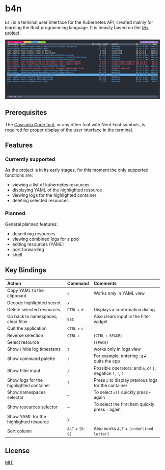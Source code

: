 # b4n

`b4n` is a terminal user interface for the Kubernetes API, created mainly for learning the Rust programming language. It is heavily based on the [`k9s` project](https://k9scli.io).

![b4n screenshot](assets/b4n.png?raw=true "b4n")

## Prerequisites

The [Cascadia Code font](https://github.com/microsoft/cascadia-code), or any other font with Nerd Font symbols, is required for proper display of the user interface in the terminal.

## Features

### Currently supported

As the project is in its early stages, for this moment the only supported functions are:

- viewing a list of kubernetes resources
- displaying YAML of the highlighted resource
- viewing logs for the highlighted container
- deleting selected resources

### Planned

General planned features:

- describing resources
- viewing combined logs for a pod
- editing resources (YAML)
- port forwarding
- shell

## Key Bindings

| Action                                  | Command         | Comments                                                     |
|:----------------------------------------|:----------------|:-------------------------------------------------------------|
| Copy YAML to the clipboard              | `c`             | Works only in YAML view                                      |
| Decode highlighted secret               | `x`             |                                                              |
| Delete selected resources               | `CTRL` + `d`    | Displays a confirmation dialog                               |
| Go back to namespaces; clear filter     | `ESC`           | Also clears input in the filter widget                       |
| Quit the application                    | `CTRL` + `c`    |                                                              |
| Reverse selection                       | `CTRL` + ` `    |  (`CTRL` + `SPACE`)                                          |
| Select resource                         | ` `             | (`SPACE`)                                                    |
| Show / hide log timestams               | `t`             | works only in logs view                                      |
| Show command palette                    | `:`             | For example, entering `:q`↲ quits the app                    |
| Show filter input                       | `/`             | Possible operators: and `&`, or `\|`, negation `!`, `(`, `)` |
| Show logs for the highlighted container | `l`             | Press `p` to display previous logs for the container         |
| Show namespaces selector                | `←`             | To select `all` quickly press `←` again                      |
| Show resources selector                 | `→`             | To select the first item quickly press `→` again             |
| Show YAML for the highlighted resource  | `y`             |                                                              |
| Sort column                             | `ALT` + `[0-9]` | Also works `ALT` + `[underlined letter]`                     |

## License

[MIT](./LICENSE)

